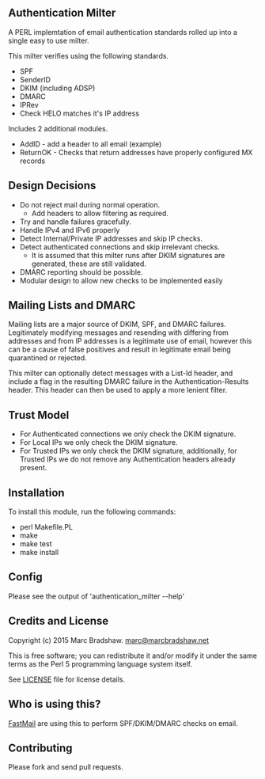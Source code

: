 Authentication Milter
---------------------

A PERL implemtation of email authentication standards rolled up into a single easy to use milter.

This milter verifies using the following standards.

- SPF
- SenderID
- DKIM (including ADSP)
- DMARC
- IPRev
- Check HELO matches it's IP address

Includes 2 additional modules.

- AddID - add a header to all email (example)
- ReturnOK - Checks that return addresses have properly configured MX records

Design Decisions
----------------

- Do not reject mail during normal operation.
  - Add headers to allow filtering as required.
- Try and handle failures gracefully.
- Handle IPv4 and IPv6 properly
- Detect Internal/Private IP addresses and skip IP checks.
- Detect authenticated connections and skip irrelevant checks.
  - It is assumed that this milter runs after DKIM signatures are generated, these are still validated.
- DMARC reporting should be possible.
- Modular design to allow new checks to be implemented easily

Mailing Lists and DMARC
-----------------------

Mailing lists are a major source of DKIM, SPF, and DMARC failures. Legitimately modifying messages and resending with
differing from addresses and from IP addresses is a legitimate use of email, however this can be a cause of false positives
and result in legitimate email being quarantined or rejected.

This milter can optionally detect messages with a List-Id header, and include a flag in the resulting DMARC failure in the
Authentication-Results header.  This header can then be used to apply a more lenient filter.

Trust Model
-----------

- For Authenticated connections we only check the DKIM signature.
- For Local IPs we only check the DKIM signature.
- For Trusted IPs we only check the DKIM signature, additionally, for Trusted IPs we do not remove any Authentication headers already present.

Installation
------------

To install this module, run the following commands:

 - perl Makefile.PL
 - make
 - make test
 - make install

Config
------

Please see the output of 'authentication_milter --help'

Credits and License
-------------------

Copyright (c) 2015 Marc Bradshaw. <marc@marcbradshaw.net>

This is free software; you can redistribute it and/or modify it under the
same terms as the Perl 5 programming language system itself.

See [LICENSE](LICENSE) file for license details.

Who is using this?
------------------

[FastMail](https://www.fastmail.com/) are using this to perform SPF/DKIM/DMARC checks on email.

Contributing
------------

Please fork and send pull requests.

